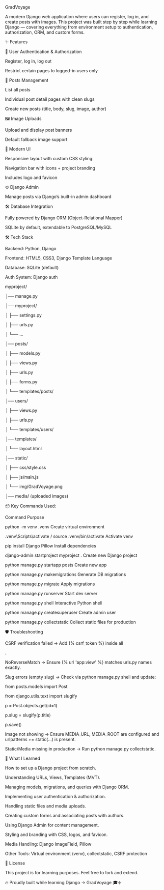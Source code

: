 GradVoyage

A modern Django web application where users can register, log in, and create posts with images.
This project was built step by step while learning Django — covering everything from environment setup to authentication, authorization, ORM, and custom forms.

✨ Features

🔐 User Authentication & Authorization

Register, log in, log out

Restrict certain pages to logged-in users only

📰 Posts Management

List all posts

Individual post detail pages with clean slugs

Create new posts (title, body, slug, image, author)

🖼 Image Uploads

Upload and display post banners

Default fallback image support

🎨 Modern UI

Responsive layout with custom CSS styling

Navigation bar with icons + project branding

Includes logo and favicon

⚙️ Django Admin

Manage posts via Django’s built-in admin dashboard

🛠 Database Integration

Fully powered by Django ORM (Object-Relational Mapper)

SQLite by default, extendable to PostgreSQL/MySQL

🛠 Tech Stack

Backend: Python, Django

Frontend: HTML5, CSS3, Django Template Language

Database: SQLite (default)

Auth System: Django auth


myproject/

│── manage.py

│── myproject/

│    ├── settings.py

│    ├── urls.py

│    └── ...

│── posts/

│    ├── models.py

│    ├── views.py

│    ├── urls.py

│    ├── forms.py

│    └── templates/posts/

│── users/

│    ├── views.py

│    ├── urls.py

│    └── templates/users/

│── templates/

│    └── layout.html

│── static/

│    ├── css/style.css

│    ├── js/main.js

│    └── img/GradVoyage.png

│── media/ (uploaded images)


📦 Key Commands Used:

Command	Purpose

python -m venv .venv	Create virtual environment

.venv\Scripts\activate / source .venv/bin/activate	Activate venv

pip install Django Pillow	Install dependencies

django-admin startproject myproject .	Create new Django project

python manage.py startapp posts	Create new app

python manage.py makemigrations	Generate DB migrations

python manage.py migrate	Apply migrations

python manage.py runserver	Start dev server

python manage.py shell	Interactive Python shell

python manage.py createsuperuser	Create admin user

python manage.py collectstatic	Collect static files for production



🛡 Troubleshooting

CSRF verification failed → Add {% csrf_token %} inside all <form method="post">.

NoReverseMatch → Ensure {% url 'app:view' %} matches urls.py names exactly.

Slug errors (empty slug) → Check via python manage.py shell and update:

from posts.models import Post

from django.utils.text import slugify

p = Post.objects.get(id=1)

p.slug = slugify(p.title)

p.save()


Image not showing → Ensure MEDIA_URL, MEDIA_ROOT are configured and urlpatterns += static(...) is present.

Static/Media missing in production → Run python manage.py collectstatic.

📖 What I Learned

How to set up a Django project from scratch.

Understanding URLs, Views, Templates (MVT).

Managing models, migrations, and queries with Django ORM.

Implementing user authentication & authorization.

Handling static files and media uploads.

Creating custom forms and associating posts with authors.

Using Django Admin for content management.

Styling and branding with CSS, logos, and favicon.

Media Handling: Django ImageField, Pillow

Other Tools: Virtual environment (venv), collectstatic, CSRF protection



📜 License

This project is for learning purposes. Feel free to fork and extend.

🔥 Proudly built while learning Django → GradVoyage 🎓✈️



